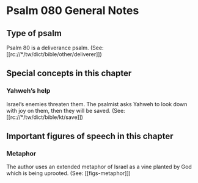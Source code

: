 # Psalm 080 General Notes
## Type of psalm

Psalm 80 is a deliverance psalm. (See: [[rc://*/tw/dict/bible/other/deliverer]])

## Special concepts in this chapter

### Yahweh’s help
Israel’s enemies threaten them. The psalmist asks Yahweh to look down with joy on them, then they will be saved. (See: [[rc://*/tw/dict/bible/kt/save]])

## Important figures of speech in this chapter

### Metaphor

The author uses an extended metaphor of Israel as a vine planted by God which is being uprooted. (See: [[figs-metaphor]])